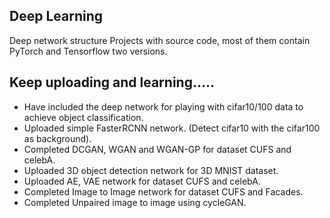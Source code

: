 Deep Learning
-------------
Deep network structure Projects with source code, most of them contain PyTorch and Tensorflow two versions.    

Keep uploading and learning.....
--------------------------------
* Have included the deep network for playing with cifar10/100 data to achieve object classification.       
* Uploaded simple FasterRCNN network. (Detect cifar10 with the cifar100 as background).      
* Completed DCGAN, WGAN and WGAN-GP for dataset CUFS and celebA.
* Uploaded 3D object detection network for 3D MNIST dataset.
* Uploaded AE, VAE network for dataset CUFS and celebA.
* Completed Image to Image network for dataset CUFS and Facades.
* Completed Unpaired image to image using cycleGAN.
